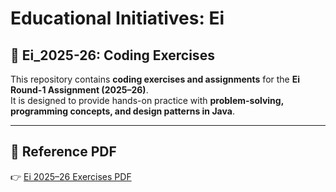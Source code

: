 # Educational Initiatives: Ei

## 📌 Ei_2025-26: Coding Exercises

This repository contains **coding exercises and assignments** for the **Ei Round-1 Assignment (2025–26)**.  
It is designed to provide hands-on practice with **problem-solving, programming concepts, and design patterns in Java**.

---

## 📑 Reference PDF
👉 [Ei 2025–26 Exercises PDF](https://drive.google.com/file/d/1Ji7KunnYvgKnA1i7f5096D48UFrq3nMi/view?usp=drive_link)
